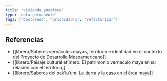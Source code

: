 ```yaml
---
title: 'vivienda yucateca'
type: 'nota permanente'
tags: ['doctorado', 'prioridad-1', 'refactorizar']
---
```



## Referencias 

- [[librero/Saberes vernáculos mayas, territorio e identidad en el contexto del Proyecto de Desarrollo Mesoamericano]]
- [[librero/Paisaje cultural efímero. El patrimonio vernáculo maya en su relación con el territorio]]
- [[librero/Saberes del pak’lu’um. La tierra y la casa en el área maya]]

